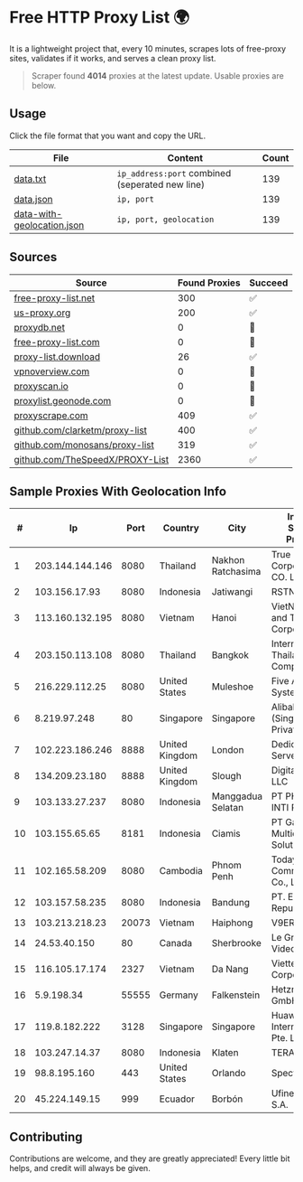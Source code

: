 
# Free HTTP Proxy List 🌍

It is a lightweight project that, every 10 minutes, scrapes lots of free-proxy sites, validates if it works, and serves a clean proxy list.


> Scraper found **4014** proxies at the latest update. Usable proxies are below.

## Usage

Click the file format that you want and copy the URL.


|File|Content|Count|
|----|-------|-----|
|[data.txt](https://raw.githubusercontent.com/themiralay/Proxy-List-World/master/data.txt)|`ip_address:port` combined (seperated new line)|139|
|[data.json](https://raw.githubusercontent.com/themiralay/Proxy-List-World/master/data.json)|`ip, port`|139|
|[data-with-geolocation.json](https://raw.githubusercontent.com/themiralay/Proxy-List-World/master/data-with-geolocation.json)|`ip, port, geolocation`|139|

## Sources

|Source|Found Proxies|Succeed|
|------|-------------|-------|
|[free-proxy-list.net](https://free-proxy-list.net)|300|✅|
|[us-proxy.org](https://www.us-proxy.org)|200|✅|
|[proxydb.net](http://proxydb.net)|0|🚫|
|[free-proxy-list.com](https://free-proxy-list.com/?page=&port=&type%5B%5D=http&type%5B%5D=https&up_time=0&search=Search)|0|🚫|
|[proxy-list.download](https://www.proxy-list.download/HTTP)|26|✅|
|[vpnoverview.com](https://vpnoverview.com/privacy/anonymous-browsing/free-proxy-servers)|0|🚫|
|[proxyscan.io](https://www.proxyscan.io)|0|🚫|
|[proxylist.geonode.com](https://proxylist.geonode.com/api/proxy-list?limit=300&page=1&sort_by=lastChecked&sort_type=desc&protocols=http,https)|0|🚫|
|[proxyscrape.com](https://api.proxyscrape.com/v2/?request=displayproxies&protocol=http&timeout=10000&country=all&ssl=all&anonymity=all)|409|✅|
|[github.com/clarketm/proxy-list](https://raw.githubusercontent.com/clarketm/proxy-list/master/proxy-list-raw.txt)|400|✅|
|[github.com/monosans/proxy-list](https://raw.githubusercontent.com/monosans/proxy-list/main/proxies/http.txt)|319|✅|
|[github.com/TheSpeedX/PROXY-List](https://raw.githubusercontent.com/TheSpeedX/PROXY-List/master/http.txt)|2360|✅|


## Sample Proxies With Geolocation Info

|#|Ip|Port|Country|City|Internet Service Provider|
|-|--|----|-------|----|-------------------------|
|1|203.144.144.146|8080|Thailand|Nakhon Ratchasima|True Internet Corporation CO. Ltd.|
|2|103.156.17.93|8080|Indonesia|Jatiwangi|RSTNET|
|3|113.160.132.195|8080|Vietnam|Hanoi|VietNam Post and Telecom Corporation|
|4|203.150.113.108|8080|Thailand|Bangkok|Internet Thailand Company Ltd.|
|5|216.229.112.25|8080|United States|Muleshoe|Five Area Systems, LLC|
|6|8.219.97.248|80|Singapore|Singapore|Alibaba Cloud (Singapore) Private Limited|
|7|102.223.186.246|8888|United Kingdom|London|Dedicated Servers|
|8|134.209.23.180|8888|United Kingdom|Slough|DigitalOcean, LLC|
|9|103.133.27.237|8080|Indonesia|Manggadua Selatan|PT PHATRIA INTI PERSADA|
|10|103.155.65.65|8181|Indonesia|Ciamis|PT Galuh Multidata Solution|
|11|102.165.58.209|8080|Cambodia|Phnom Penh|Today Communication Co., Ltd|
|12|103.157.58.235|8080|Indonesia|Bandung|PT. Eka Mas Republik|
|13|103.213.218.23|20073|Vietnam|Haiphong|V9ERP|
|14|24.53.40.150|80|Canada|Sherbrooke|Le Groupe Videotron Ltee|
|15|116.105.17.174|2327|Vietnam|Da Nang|Viettel Corporation|
|16|5.9.198.34|55555|Germany|Falkenstein|Hetzner Online GmbH|
|17|119.8.182.222|3128|Singapore|Singapore|Huawei International Pte. LTD|
|18|103.247.14.37|8080|Indonesia|Klaten|TERABIT|
|19|98.8.195.160|443|United States|Orlando|Spectrum|
|20|45.224.149.15|999|Ecuador|Borbón|Ufinet Panama S.A.|



## Contributing

Contributions are welcome, and they are greatly appreciated! Every
little bit helps, and credit will always be given.

